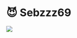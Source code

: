 # 😈 Sebzzz69

<a href="https://github.com/anuraghazra/github-readme-stats">
  <img align="center" src="https://github-readme-stats.vercel.app/api?username=Sebzzz69&show_icons=true&theme=radical" />
</a>

#
